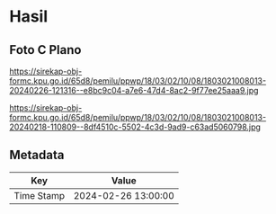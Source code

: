 # Hasil

## Foto C Plano

https://sirekap-obj-formc.kpu.go.id/65d8/pemilu/ppwp/18/03/02/10/08/1803021008013-20240226-121316--e8bc9c04-a7e6-47d4-8ac2-9f77ee25aaa9.jpg

https://sirekap-obj-formc.kpu.go.id/65d8/pemilu/ppwp/18/03/02/10/08/1803021008013-20240218-110809--8df4510c-5502-4c3d-9ad9-c63ad5060798.jpg


## Metadata

| Key        | Value               |
| ---------- | ------------------- |
| Time Stamp | 2024-02-26 13:00:00 |



